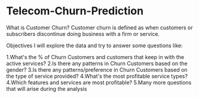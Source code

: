 # Telecom-Churn-Prediction

What is Customer Churn?
Customer churn is defined as when customers or subscribers discontinue doing business with a firm or service.

Objectives
I will explore the data and try to answer some questions like:

1.What's the % of Churn Customers and customers that keep in with the active services?
2.Is there any patterns in Churn Customers based on the gender?
3.Is there any patterns/preference in Churn Customers based on the type of service provided?
4.What's the most profitable service types?
4.Which features and services are most profitable?
5.Many more questions that will arise during the analysis
